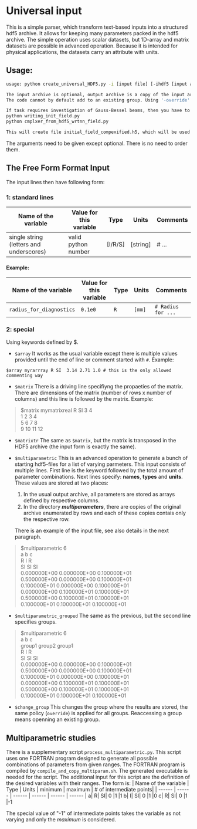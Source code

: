 # Universal input
This is a simple parser, which transform text-based inputs into a structured hdf5 archive. It allows for keeping many parameters packed in the hdf5 archive. The simple operation uses scalar datasets, but 1D-array and matrix datasets are possible in advanced operation. Because it is intended for physical applications, the datasets carry an attribute with units. 

## Usage:
``` bash
usage: python create_universal_HDF5.py -i [input file] [-ihdf5 [input archive]] -ohdf5 [output archive] -g [the group with inputs] [-override]

The input archive is optional, output archive is a copy of the input archive with the inputs added.
The code cannot by default add to an existing group. Using '-override' flag allows this option. Existing datasets are replaced (former are unlinked, consider repacking if applied).

If task requires investigation of Gauss-Bessel beams, then you have to compile additionally
python writing_init_field.py
python cmplxer_from_hdf5_wrtnn_field.py

This will create file initial_field_compexified.h5, which will be used by preprocessor, creating complexified Gauss-Bessel beam in file result.h5
```
The arguments need to be given except optional. There is no need to order them.

## The Free Form Format Input
The input lines then have following form:

### 1: standard lines

| Name of the variable | Value for this variable | Type  |  Units | Comments |
| ------ | ------ | ------ | ------ | ------ |
| single string (letters and underscores) | valid python number | [I/R/S] | [string] | # ... |

#### Example:
| Name of the variable | Value for this variable | Type  |  Units | Comments | 
| ------ | ------ | ------ | ------ | ------ |
| `radius_for_diagnostics` | `0.1e0` | `R` | `[mm]` | `# Radius for ... ` |

### 2: special 
Using keywords defined by $. 
- `$array` It works as the usual variable except there is multiple values provided until the end of line or comment started with `#`. Example:

`$array myrarrray R SI	3.14 2.71 1.0 # this is the only allowed commenting way`

- `$matrix` There is a driving line specifiyng the propaeties of the matrix. There are dimensions of the matrix (number of rows x number of columns) and this line is followed by the matrix. Example:


>$matrix	mymatrixreal	R	SI	3	4 \
1	2	3	4\
5	6	7	8\
9	10	11	12

- `$matrixtr` The same as `$matrix`, but the matrix is transposed in the HDF5 archive (the input form is exactly the same).

- `$multiparametric` This is an advanced operation to generate a bunch of starting hdf5-files for a list of varying parmeters. This input consists of multiple lines. First line is the keyword followed by the total amount of parameter combinations. Next lines specify: **names**, **types** and **units**. These values are stored at two places:
    1) In the usual output archive, all parameters are stored as arrays defined by respective columns.
    2) In the directory ***multiparameters***, there are copies of the original archive enumerated by rows and each of these copies contais only the respective row.

    There is an example of the input file, see also details in the next paragraph.
>$multiparametric	6 \
a	b	c	\
R	I	R	\
SI	SI	SI	\
0.000000E+00 0.000000E+00 0.100000E+01\
0.500000E+00 0.000000E+00 0.100000E+01\
0.100000E+01 0.000000E+00 0.100000E+01\
0.000000E+00 0.100000E+01 0.100000E+01\
0.500000E+00 0.100000E+01 0.100000E+01\
0.100000E+01 0.100000E+01 0.100000E+01

- `$multiparametric_grouped` The same as the previous, but the second line specifies groups.
>$multiparametric	6 \
a	b	c	\
group1	group2	group1	\
R	I	R	\
SI	SI	SI	\
0.000000E+00 0.000000E+00 0.100000E+01\
0.500000E+00 0.000000E+00 0.100000E+01\
0.100000E+01 0.000000E+00 0.100000E+01\
0.000000E+00 0.100000E+01 0.100000E+01\
0.500000E+00 0.100000E+01 0.100000E+01\
0.100000E+01 0.100000E+01 0.100000E+01

- `$change_group` This changes the group where the results are stored, the same policy (`override`) is applied for all groups. Reaccessing a group means openning an existing group.
## Multiparametric studies
There is a supplementary script `process_multiparametric.py`. This script uses one FORTRAN program designed to generate all possible combinations of parameters from given ranges. The FORTRAN program is compiled by `compile_and_copy_multiparam.sh`. The generated executable is needed for the script. The additional input for this script are the definition of the desired variables with their ranges. The form is:
| Name of the variable | Type | Units  |  minimum | maximum | # of intermediate points|
| ------ | ------ | ------ | ------ | ------ | ------ |
a|	R|	SI|	0	|1	|1
b|	I|	SI|	0	|1	|0
c|	R|	SI|	0	|1	|-1

The special value of "-1" of intermediate points takes the variable as not varying and only the *maximum* is considered.


